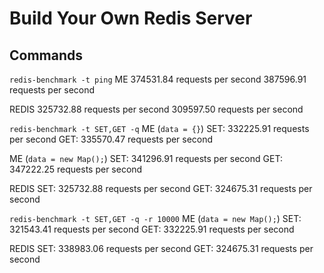 # Build Your Own Redis Server

## Commands
`redis-benchmark -t ping`
ME
374531.84 requests per second
387596.91 requests per second

REDIS
325732.88 requests per second
309597.50 requests per second

`redis-benchmark -t SET,GET -q`
ME (`data = {}`)
SET: 332225.91 requests per second
GET: 335570.47 requests per second

ME (`data = new Map();`)
SET: 341296.91 requests per second
GET: 347222.25 requests per second

REDIS
SET: 325732.88 requests per second
GET: 324675.31 requests per second


`redis-benchmark -t SET,GET -q -r 10000`
ME (`data = new Map();`)
SET: 321543.41 requests per second
GET: 332225.91 requests per second

REDIS
SET: 338983.06 requests per second
GET: 324675.31 requests per second